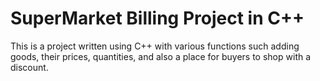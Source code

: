 # SuperMarket Billing Project in C++

This is a project written using C++ with various functions such adding goods, their prices, quantities, and also a place for buyers to shop with a discount.


